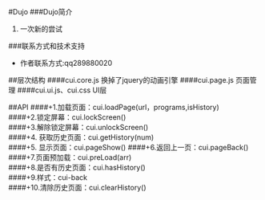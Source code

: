 #Dujo
###Dujo简介

1. 一次新的尝试

###联系方式和技术支持

+ 作者联系方式:qq289880020

##层次结构
####cui.core.js  换掉了jquery的动画引擎
####cui.page.js  页面管理
####cui.ui.js、cui.css UI层

##API
  ####+1.加载页面：cui.loadPage(url，programs,isHistory)                                       
  ####+2.锁定屏幕：cui.lockScreen()                                                                          
  ####+3.解除锁定屏幕：cui.unlockScreen()                                                               
  ####+4.  获取历史页面：cui.getHistory(num)                                                           
  ####+5. 显示页面：cui.pageShow()
  ####+6.返回上一页：cui.pageBack()                                                                        
  ####+7.页面预加载：cui.preLoad(arr)                                                                      
  ####+8.是否有历史页面：cui.hasHistory()                                                                    
  ####+9.样式：cui-back                                                                                              
  ####+10.清除历史页面：cui.clearHistory()  
